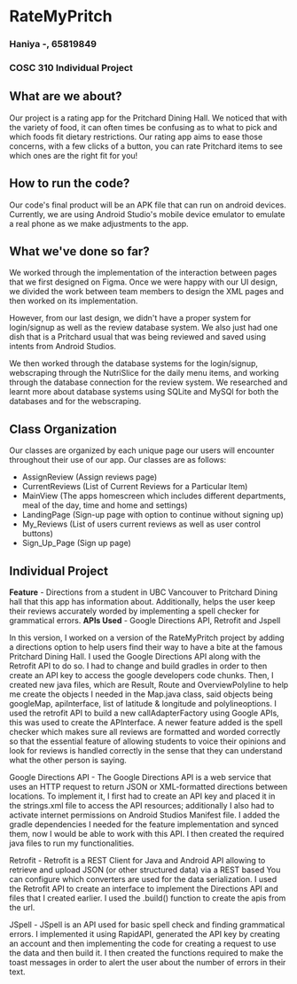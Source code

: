 # RateMyPritch

### Haniya -, 65819849
### COSC 310 Individual Project

## What are we about?
Our project is a rating app for the Pritchard Dining Hall. We noticed that with the variety of food, it can often times be confusing as to what to pick and which foods fit dietary restrictions. Our rating app aims to ease those concerns, with a few clicks of a button, you can rate Pritchard items to see which ones are the right fit for you!

## How to run the code?
Our code's final product will be an APK file that can run on android devices. Currently, we are using Android Studio's mobile device emulator to emulate a real phone as we make adjustments to the app.

## What we've done so far?
We worked through the implementation of the interaction between pages that we first designed on Figma. Once we were happy with our UI design, we divided the work between team members to design the XML pages and then worked on its implementation. 

However, from our last design, we didn't have a proper system for login/signup as well as the review database system. We also just had one dish that is a Pritchard usual that was being reviewed and saved using intents from Android Studios.

We then worked through the database systems for the login/signup, webscraping through the NutriSlice for the daily menu items, and working through the database connection for the review system. We researched and learnt more about database systems using SQLite and MySQl for both the databases and for the webscraping.

## Class Organization
Our classes are organized by each unique page our users will encounter throughout their use of our app. 
Our classes are as follows:
- AssignReview (Assign reviews page)
- CurrentReviews (List of Current Reviews for a Particular Item)
- MainView (The apps homescreen which includes different departments, meal of the day, time and home and settings)
- LandingPage (Sign-up page with option to continue without signing up)
- My_Reviews (List of users current reviews as well as user control buttons)
- Sign_Up_Page (Sign up page)

## Individual Project

**Feature** - Directions from a student in UBC Vancouver to Pritchard Dining hall that this app has information about. Additionally, helps the user keep their reviews accurately worded by implementing a spell checker for grammatical errors.
**APIs Used** - Google Directions API, Retrofit and Jspell

In this version, I worked on a version of the RateMyPritch project by adding a directions option to help users find their way to have a bite at the famous Pritchard Dining Hall. I used the Google Directions API along with the Retrofit API to do so. I had to change and build gradles in order to then create an API key to access the google developers code chunks. Then, I created new java files, which are Result, Route and OverviewPolyline to help me create the objects I needed in the Map.java class, said objects being googleMap, apiInterface, list of latitude & longitude and polylineoptions. I used the retrofit API to build a new callAdapterFactory using Google APIs, this was used to create the APInterface. A newer feature added is the spell checker which makes sure all reviews are formatted and worded correctly so that the essential feature of allowing students to voice their opinions and look for reviews is handled correctly in the sense that they can understand what the other person is saying.


Google Directions API - The Google Directions API is a web service that uses an HTTP request to return JSON or XML-formatted directions between locations. To implement it, I first had to create an API key and placed it in the strings.xml file to access the API resources; additionally I also had to activate internet permissions on Android Studios Manifest file. I added the gradle dependencies I needed for the feature implementation and synced them, now I would be able to work with this API. I then created the required java files to run my functionalities.

Retrofit - Retrofit is a REST Client for Java and Android API allowing to retrieve and upload JSON (or other structured data) via a REST based You can configure which converters are used for the data serialization. I used the Retrofit API to create an interface to implement the Directions API and files that I created earlier. I used the .build() function to create the apis from the url.

JSpell - JSpell is an API used for basic spell check and finding grammatical errors. I implemented it using RapidAPI, generated the API key by creating an account and then implementing the code for creating a request to use the data and then build it. I then created the functions required to make the toast messages in order to alert the user about the number of errors in their text.
